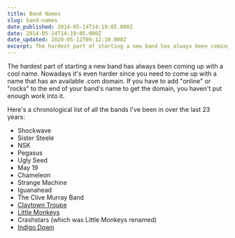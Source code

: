 ```yaml
---
title: Band Names
slug: band-names
date_published: 2014-05-14T14:19:05.000Z
date: 2014-05-14T14:19:05.000Z
date_updated: 2020-05-12T09:12:10.000Z
excerpt: The hardest part of starting a new band has always been coming up with a cool name.
---
```


The hardest part of starting a new band has always been coming up with a cool name. Nowadays it's even harder since you need to come up with a name that has an available .com domain. If you have to add "online" or "rocks" to the end of your band's name to get the domain, you haven't put enough work into it.

Here's a chronological list of all the bands I've been in over the last 23 years:

- Shockwave
- Sister Steele
- NSK
- Pegasus
- Ugly Seed
- May 19
- Chameleon
- Strange Machine
- Iguanahead
- The Clive Murray Band
- [Claytown Troupe](http://en.wikipedia.org/wiki/Claytown_Troupe)
- [Little Monkeys](http://www.amazon.co.uk/Live-The-Marquee-Little-Monkeys/dp/B00350WWU8)
- Crashstars (which was Little Monkeys renamed)
- [Indigo Down](http://indigodown.com/)
